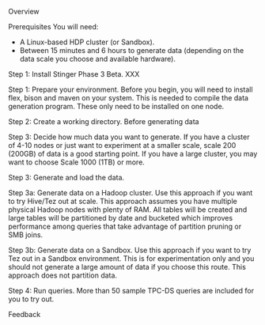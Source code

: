 Overview

Prerequisites
You will need:
* A Linux-based HDP cluster (or Sandbox).
* Between 15 minutes and 6 hours to generate data (depending on the data scale you choose and available hardware).

Step 1: Install Stinger Phase 3 Beta.
XXX

Step 1: Prepare your environment.
Before you begin, you will need to install flex, bison and maven on your system. This is needed to compile the data generation program. These only need to be installed on one node.

Step 2: Create a working directory.
Before generating data

Step 3: Decide how much data you want to generate.
If you have a cluster of 4-10 nodes or just want to experiment at a smaller scale, scale 200 (200GB) of data is a good starting point. If you have a large cluster, you may want to choose Scale 1000 (1TB) or more.

Step 3: Generate and load the data.

Step 3a: Generate data on a Hadoop cluster.
Use this approach if you want to try Hive/Tez out at scale. This approach assumes you have multiple physical Hadoop nodes with plenty of RAM. All tables will be created and large tables will be partitioned by date and bucketed which improves performance among queries that take advantage of partition pruning or SMB joins.

Step 3b: Generate data on a Sandbox.
Use this approach if you want to try Tez out in a Sandbox environment. This is for experimentation only and you should not generate a large amount of data if you choose this route. This approach does not partition data.

Step 4: Run queries.
More than 50 sample TPC-DS queries are included for you to try out.

Feedback
